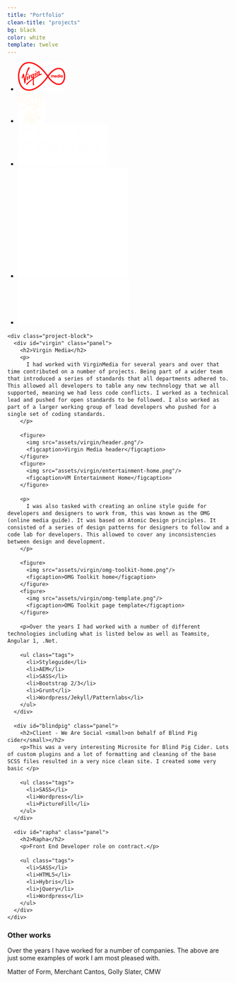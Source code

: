 ```yaml
---
title: "Portfolio"
clean-title: "projects"
bg: black
color: white
template: twelve
---
```


<div class="{{ page.clean-title }}">
  <ul>
    <li><a href="#vm" data-target="virgin" class="expand"><img src="assets/logos/virginmedia-logo.png" alt="Virgin Media"/></a></li>
    <li><a href="#bp" data-target="blindpig" class="expand"><img src="assets/logos/blind-pig-logo.png" alt="Blindpig Cider"/></a></li>
    <li><a href="#ra" data-target="rapha" class="expand"><img src="assets/logos/rapha.svg" alt="Rapha"/></a></li>
    <li><a href="#bt" data-target="brentwood" class="expand"><img src="assets/logos/ar-tutoring-logo.png" alt="ARTuition"/></a></li>
		<li><a href="#bel" data-target="belmond" class="expand"><img src="assets/logos/belmond-logo.svg" alt="Belmond"/></a></li>
  </ul>

	<div class="project-block">
	  <div id="virgin" class="panel">
	    <h2>Virgin Media</h2>
	    <p>
	      I had worked with VirginMedia for several years and over that time contributed on a number of projects. Being part of a wider team that introduced a series of standards that all departments adhered to. This allowed all developers to table any new technology that we all supported, meaning we had less code conflicts. I worked as a technical lead and pushed for open standards to be followed. I also worked as part of a larger working group of lead developers who pushed for a single set of coding standards.
	    </p>

	    <figure>
	      <img src="assets/virgin/header.png"/>
	      <figcaption>Virgin Media header</figcaption>
	    </figure>
	    <figure>
	      <img src="assets/virgin/entertainment-home.png"/>
	      <figcaption>VM Entertainment Home</figcaption>
	    </figure>

	    <p>
	      I was also tasked with creating an online style guide for developers and designers to work from, this was known as the OMG (online media guide). It was based on Atomic Design principles. It consisted of a series of design patterns for designers to follow and a code lab for developers. This allowed to cover any inconsistencies between design and development.
	    </p>

	    <figure>
	      <img src="assets/virgin/omg-toolkit-home.png"/>
	      <figcaption>OMG Toolkit home</figcaption>
	    </figure>
	    <figure>
	      <img src="assets/virgin/omg-template.png"/>
	      <figcaption>OMG Toolkit page template</figcaption>
	    </figure>

		<p>Over the years I had worked with a number of different technologies including what is listed below as well as Teamsite, Angular 1, .Net.

	    <ul class="tags">
	      <li>Styleguide</li>
	      <li>AEM</li>
	      <li>SASS</li>
		  <li>Bootstrap 2/3</li>
		  <li>Grunt</li>
		  <li>Wordpress/Jekyll/Patternlabs</li>
	    </ul>
	  </div>

	  <div id="blindpig" class="panel">
	    <h2>Client - We Are Social <small>on behalf of Blind Pig cider</small></h2>
	    <p>This was a very interesting Microsite for Blind Pig Cider. Lots of custom plugins and a lot of formatting and cleaning of the base SCSS files resulted in a very nice clean site. I created some very basic </p>

	    <ul class="tags">
	      <li>SASS</li>
	      <li>Wordpress</li>
	      <li>PictureFill</li>
	    </ul>
	  </div>

	  <div id="rapha" class="panel">
	    <h2>Rapha</h2>
	    <p>Front End Developer role on contract.</p>

	    <ul class="tags">
	      <li>SASS</li>
	      <li>HTML5</li>
	      <li>Hybris</li>
	      <li>jQuery</li>
	      <li>Wordpress</li>
	    </ul>
	  </div>
	</div>

</div>

### Other works

Over the years I have worked for a number of companies. The above are just some examples of work I am most pleased with.

Matter of Form, Merchant Cantos, Golly Slater, CMW
